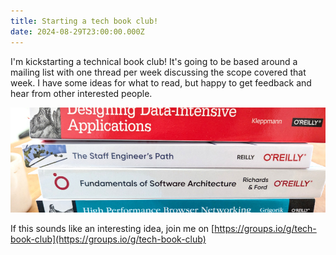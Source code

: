 ```yaml
---
title: Starting a tech book club!
date: 2024-08-29T23:00:00.000Z
---
```


I'm kickstarting a technical book club! It's going to be based around a mailing list with one thread per week discussing the scope covered that week. I have some ideas for what to read, but happy to get feedback and hear from other interested people.

![](/images/blog/book_club_cover.jpg)

If this sounds like an interesting idea, join me on [https://groups.io/g/tech-book-club](https://groups.io/g/tech-book-club)
